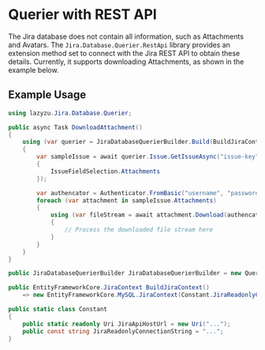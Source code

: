 # Querier with REST API

The Jira database does not contain all information, such as Attachments and Avatars.
The `Jira.Database.Querier.RestApi` library provides an extension method set to connect with the Jira REST API to obtain these details.
Currently, it supports downloading Attachments, as shown in the example below.

## Example Usage
```csharp
using lazyzu.Jira.Database.Querier;

public async Task DownloadAttachment()
{
    using (var querier = JiraDatabaseQuerierBuilder.Build(BuildJiraContext, null))
    {
        var sampleIssue = await querier.Issue.GetIssueAsync("issue-key", fields: new Issue.Contract.FieldKey[]
        {
            IssueFieldSelection.Attachments
        });

        var authencator = Authenticator.FromBasic("username", "password");
        foreach (var attachment in sampleIssue.Attachments)
        {
            using (var fileStream = await attachment.Download(authencator))
            {
                // Process the downloaded file stream here
            }
        }
    }
}

public JiraDatabaseQuerierBuilder JiraDatabaseQuerierBuilder = new Querier.JiraDatabaseQuerierBuilder(Constant.JiraApiHostUrl);

public EntityFrameworkCore.JiraContext BuildJiraContext()
    => new EntityFrameworkCore.MySQL.JiraContext(Constant.JiraReadonlyConnectionString);

public static class Constant
{
    public static readonly Uri JiraApiHostUrl = new Uri("...");
    public const string JiraReadonlyConnectionString = "...";
}
```
